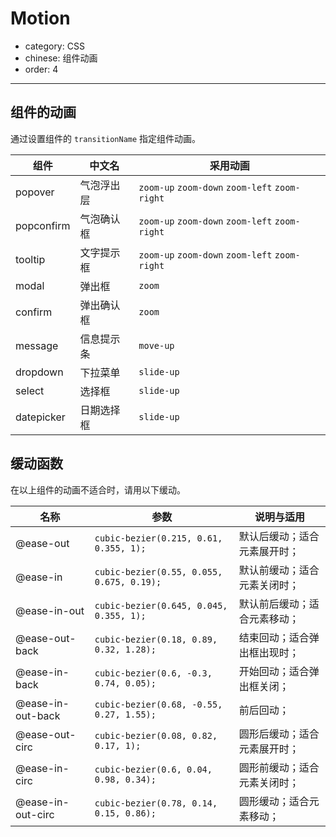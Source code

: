 # Motion

- category: CSS
- chinese: 组件动画
- order: 4

---

## 组件的动画

通过设置组件的 `transitionName` 指定组件动画。

| 组件         | 中文名              | 采用动画                                        |
|--------------|---------------------|-------------------------------------------------|
| popover      | 气泡浮出层          | `zoom-up` `zoom-down` `zoom-left` `zoom-right`  |
| popconfirm   | 气泡确认框          | `zoom-up` `zoom-down` `zoom-left` `zoom-right`  |
| tooltip      | 文字提示框          | `zoom-up` `zoom-down` `zoom-left` `zoom-right`  |
| modal        | 弹出框              | `zoom`                                          |
| confirm      | 弹出确认框          | `zoom`                                          |
| message      | 信息提示条          | `move-up`                                       |
| dropdown     | 下拉菜单            | `slide-up`                                      |
| select       | 选择框              | `slide-up`                                      |
| datepicker   | 日期选择框          | `slide-up`                                      |

## 缓动函数
在以上组件的动画不适合时，请用以下缓动。

|名称               |参数                                      |说明与适用                  |
|-------------------|------------------------------------------|---------------------------|
|@ease-out          | `cubic-bezier(0.215, 0.61, 0.355, 1);`   |默认后缓动；适合元素展开时；    |
|@ease-in           | `cubic-bezier(0.55, 0.055, 0.675, 0.19);`|默认前缓动；适合元素关闭时；    |
|@ease-in-out       | `cubic-bezier(0.645, 0.045, 0.355, 1);`  |默认前后缓动；适合元素移动；    |
|@ease-out-back     | `cubic-bezier(0.18, 0.89, 0.32, 1.28);`  |结束回动；适合弹出框出现时；    |
|@ease-in-back      | `cubic-bezier(0.6, -0.3, 0.74, 0.05);`   |开始回动；适合弹出框关闭；     |
|@ease-in-out-back  | `cubic-bezier(0.68, -0.55, 0.27, 1.55);` |前后回动；                   |
|@ease-out-circ     | `cubic-bezier(0.08, 0.82, 0.17, 1);`     |圆形后缓动；适合元素展开时；    |
|@ease-in-circ      | `cubic-bezier(0.6, 0.04, 0.98, 0.34);`   |圆形前缓动；适合元素关闭时；    |
|@ease-in-out-circ  | `cubic-bezier(0.78, 0.14, 0.15, 0.86);`  |圆形缓动；适合元素移动；       |
